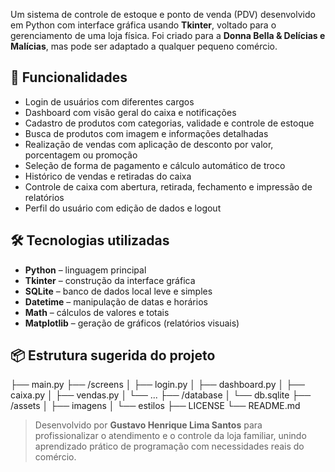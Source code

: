 Um sistema de controle de estoque e ponto de venda (PDV) desenvolvido em Python com interface gráfica usando **Tkinter**, voltado para o gerenciamento de uma loja física. Foi criado para a **Donna Bella & Delícias e Malícias**, mas pode ser adaptado a qualquer pequeno comércio.

## 🧩 Funcionalidades

- Login de usuários com diferentes cargos
- Dashboard com visão geral do caixa e notificações
- Cadastro de produtos com categorias, validade e controle de estoque
- Busca de produtos com imagem e informações detalhadas
- Realização de vendas com aplicação de desconto por valor, porcentagem ou promoção
- Seleção de forma de pagamento e cálculo automático de troco
- Histórico de vendas e retiradas do caixa
- Controle de caixa com abertura, retirada, fechamento e impressão de relatórios
- Perfil do usuário com edição de dados e logout

## 🛠️ Tecnologias utilizadas

- **Python** – linguagem principal
- **Tkinter** – construção da interface gráfica
- **SQLite** – banco de dados local leve e simples
- **Datetime** – manipulação de datas e horários
- **Math** – cálculos de valores e totais
- **Matplotlib** – geração de gráficos (relatórios visuais)

## 📦 Estrutura sugerida do projeto
├── main.py
├── /screens
│ ├── login.py
│ ├── dashboard.py
│ ├── caixa.py
│ ├── vendas.py
│ └── ...
├── /database
│ └── db.sqlite
├── /assets
│ ├── imagens
│ └── estilos
├── LICENSE
└── README.md

> Desenvolvido por **Gustavo Henrique Lima Santos** para profissionalizar o atendimento e o controle da loja familiar, unindo aprendizado prático de programação com necessidades reais do comércio.
